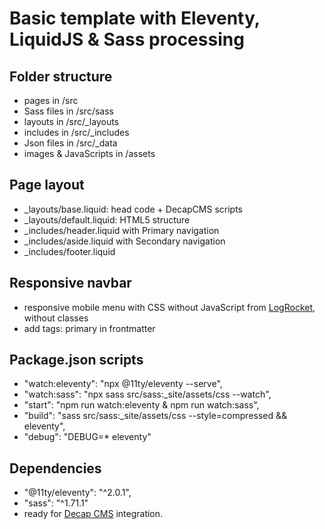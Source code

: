 # Basic template with Eleventy, LiquidJS & Sass processing

## Folder structure

- pages in /src
- Sass files in /src/sass
- layouts in /src/_layouts
- includes in /src/_includes
- Json files in /src/_data
- images & JavaScripts in /assets

## Page layout

- _layouts/base.liquid: head code + DecapCMS scripts
- _layouts/default.liquid: HTML5 structure
- _includes/header.liquid with Primary navigation
- _includes/aside.liquid with Secondary navigation
- _includes/footer.liquid

## Responsive navbar

- responsive mobile menu with CSS without JavaScript from [LogRocket](https://blog.logrocket.com/create-responsive-mobile-menu-with-css-no-javascript/), without classes
- add tags: primary in frontmatter

## Package.json scripts

- "watch:eleventy": "npx @11ty/eleventy --serve",
- "watch:sass": "npx sass src/sass:_site/assets/css --watch",
- "start": "npm run watch:eleventy & npm run watch:sass",
- "build": "sass src/sass:_site/assets/css --style=compressed && eleventy",
- "debug": "DEBUG=* eleventy"

## Dependencies

- "@11ty/eleventy": "^2.0.1",
- "sass": "^1.71.1"
- ready for [Decap CMS](https://decapcms.org/) integration.
